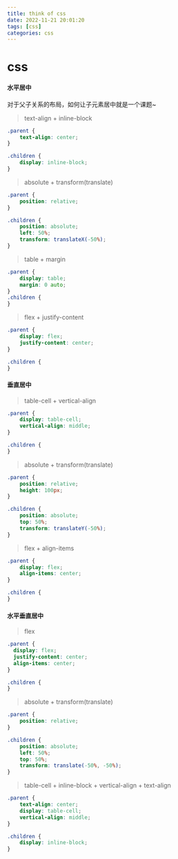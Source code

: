 ```yaml
---
title: think of css
date: 2022-11-21 20:01:20
tags: [css]
categories: css
---
```


# css

#### 水平居中

  对于父子关系的布局，如何让子元素居中就是一个课题~

> text-align + inline-block

  ```css
  .parent {
      text-align: center;
  }

  .children {
      display: inline-block;
  }
  ```

> absolute + transform(translate)

  ```css
  .parent {
      position: relative;  
  }

  .children {
      position: absolute;
      left: 50%;
      transform: translateX(-50%);
  }
  ```

> table + margin

  ```css
  .parent {
      display: table;
      margin: 0 auto;
  }
  .children {
  }
  ```

> flex + justify-content

  ```css
  .parent {
      display: flex;
      justify-content: center;
  }
  
  .children {
  }
  ```

#### 垂直居中

> table-cell + vertical-align

  ```css
  .parent {
      display: table-cell;
      vertical-align: middle;
  }

  .children {
  }
  ```

> absolute + transform(translate)

  ```css
  .parent {
      position: relative;
      height: 100px;
  }

  .children {
      position: absolute;
      top: 50%;
      transform: translateY(-50%);
  }
  ```

> flex + align-items

  ```css
  .parent {
      display: flex;
      align-items: center;
  }

  .children {
  }
  ```

#### 水平垂直居中

> flex

  ```css
  .parent {
    display: flex;
    justify-content: center;
    align-items: center;
  }

  .children {
  }
  ```

> absolute + transform(translate)

  ```css
  .parent {
      position: relative;
  }

  .children {
      position: absolute;
      left: 50%;
      top: 50%;
      transform: translate(-50%, -50%);
  }
  ```

> table-cell + inline-block + vertical-align + text-align

  ```css
  .parent {
      text-align: center;
      display: table-cell;
      vertical-align: middle;
  }

  .children {
      display: inline-block;
  }
  ```